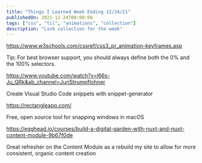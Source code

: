 ```yaml
---
title: "Things I Learned Week Ending 12/24/21"
publishedOn: 2021-12-24T00:00:00
tags: ["css", "til", "animations", "collection"]
description: "Link collection for the week"
---
```


https://www.w3schools.com/cssref/css3_pr_animation-keyframes.asp

Tip: For best browser support, you should always define both the 0% and the 100% selectors.

https://www.youtube.com/watch?v=l66s-Ju_QRk&ab_channel=JuriStrumpflohner

Create Visual Studio Code snippets with snippet-generator

https://rectangleapp.com/

Free, open source tool for snapping windows in macOS

https://egghead.io/courses/build-a-digital-garden-with-nuxt-and-nuxt-content-module-9b67f0de

Great refresher on the Content Module as a rebuild my site to allow for more consistent, organic content creation